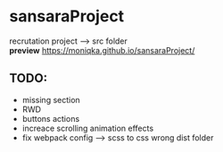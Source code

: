 # sansaraProject
recrutation project --> src folder
</br>
**preview** https://moniqka.github.io/sansaraProject/

## TODO:
- missing section
- RWD
- buttons actions
- increace scrolling animation effects
- fix webpack config --> scss to css wrong dist folder
